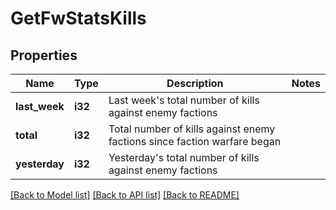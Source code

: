 # GetFwStatsKills

## Properties

Name | Type | Description | Notes
------------ | ------------- | ------------- | -------------
**last_week** | **i32** | Last week's total number of kills against enemy factions | 
**total** | **i32** | Total number of kills against enemy factions since faction warfare began | 
**yesterday** | **i32** | Yesterday's total number of kills against enemy factions | 

[[Back to Model list]](../README.md#documentation-for-models) [[Back to API list]](../README.md#documentation-for-api-endpoints) [[Back to README]](../README.md)



